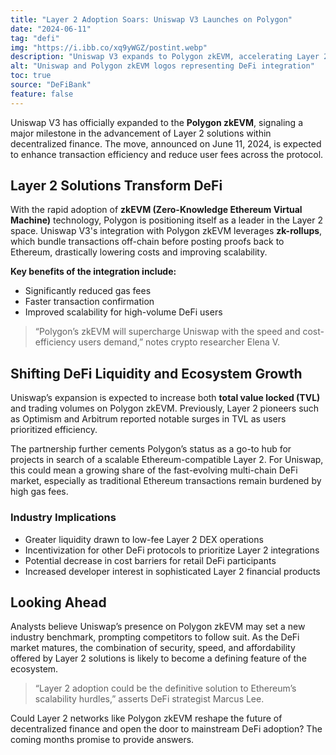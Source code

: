 ```yaml
---
title: "Layer 2 Adoption Soars: Uniswap V3 Launches on Polygon"
date: "2024-06-11"
tag: "defi"
img: "https://i.ibb.co/xq9yWGZ/postint.webp"
description: "Uniswap V3 expands to Polygon zkEVM, accelerating Layer 2 adoption in DeFi."
alt: "Uniswap and Polygon zkEVM logos representing DeFi integration"
toc: true
source: "DeFiBank"
feature: false
---
```


Uniswap V3 has officially expanded to the **Polygon zkEVM**, signaling a major milestone in the advancement of Layer 2 solutions within decentralized finance. The move, announced on June 11, 2024, is expected to enhance transaction efficiency and reduce user fees across the protocol.

## Layer 2 Solutions Transform DeFi

With the rapid adoption of **zkEVM (Zero-Knowledge Ethereum Virtual Machine)** technology, Polygon is positioning itself as a leader in the Layer 2 space. Uniswap V3's integration with Polygon zkEVM leverages **zk-rollups**, which bundle transactions off-chain before posting proofs back to Ethereum, drastically lowering costs and improving scalability.

**Key benefits of the integration include:**
- Significantly reduced gas fees
- Faster transaction confirmation
- Improved scalability for high-volume DeFi users

> “Polygon’s zkEVM will supercharge Uniswap with the speed and cost-efficiency users demand,” notes crypto researcher Elena V.

## Shifting DeFi Liquidity and Ecosystem Growth

Uniswap’s expansion is expected to increase both **total value locked (TVL)** and trading volumes on Polygon zkEVM. Previously, Layer 2 pioneers such as Optimism and Arbitrum reported notable surges in TVL as users prioritized efficiency.

The partnership further cements Polygon’s status as a go-to hub for projects in search of a scalable Ethereum-compatible Layer 2. For Uniswap, this could mean a growing share of the fast-evolving multi-chain DeFi market, especially as traditional Ethereum transactions remain burdened by high gas fees.

### Industry Implications

- Greater liquidity drawn to low-fee Layer 2 DEX operations
- Incentivization for other DeFi protocols to prioritize Layer 2 integrations
- Potential decrease in cost barriers for retail DeFi participants
- Increased developer interest in sophisticated Layer 2 financial products

## Looking Ahead

Analysts believe Uniswap’s presence on Polygon zkEVM may set a new industry benchmark, prompting competitors to follow suit. As the DeFi market matures, the combination of security, speed, and affordability offered by Layer 2 solutions is likely to become a defining feature of the ecosystem.

> “Layer 2 adoption could be the definitive solution to Ethereum’s scalability hurdles,” asserts DeFi strategist Marcus Lee.

Could Layer 2 networks like Polygon zkEVM reshape the future of decentralized finance and open the door to mainstream DeFi adoption? The coming months promise to provide answers.